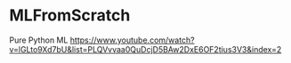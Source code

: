 # MLFromScratch

Pure Python ML
https://www.youtube.com/watch?v=lGLto9Xd7bU&list=PLQVvvaa0QuDcjD5BAw2DxE6OF2tius3V3&index=2
